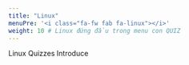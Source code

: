 ```yaml
---
title: "Linux"
menuPre: '<i class="fa-fw fab fa-linux"></i>'
weight: 10 # Linux đứng đầu trong menu con QUIZ
---
```

Linux Quizzes Introduce
